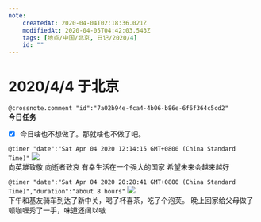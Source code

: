 ```yaml
---
note:
    createdAt: 2020-04-04T02:18:36.021Z
    modifiedAt: 2020-04-05T04:42:03.543Z
    tags: [地点/中国/北京, 日记/2020/4]
    id: ""
---
```

# 2020/4/4 于北京

`@crossnote.comment "id":"7a02b94e-fca4-4b06-b86e-6f6f364c5cd2"`  
**今日任务**

* [x] 今日啥也不想做了。那就啥也不做了吧。  

`@timer "date":"Sat Apr 04 2020 12:14:15 GMT+0800 (China Standard Time)"`
![](https://i.loli.net/2020/04/04/DmzLJdqkVUtK8F6.jpg)  
向英雄致敬
向逝者致哀
有幸生活在一个强大的国家
希望未来会越来越好

`@timer "date":"Sat Apr 04 2020 20:28:41 GMT+0800 (China Standard Time)","duration":"about 8 hours"`
![](https://i.loli.net/2020/04/04/1eLFpV43sx5arlM.jpg)  
下午和基友骑车到达了新中关，喝了杯喜茶，吃了个泡芙。
晚上回家给父母做了顿咖喱秀了一手，味道还阔以嗷
